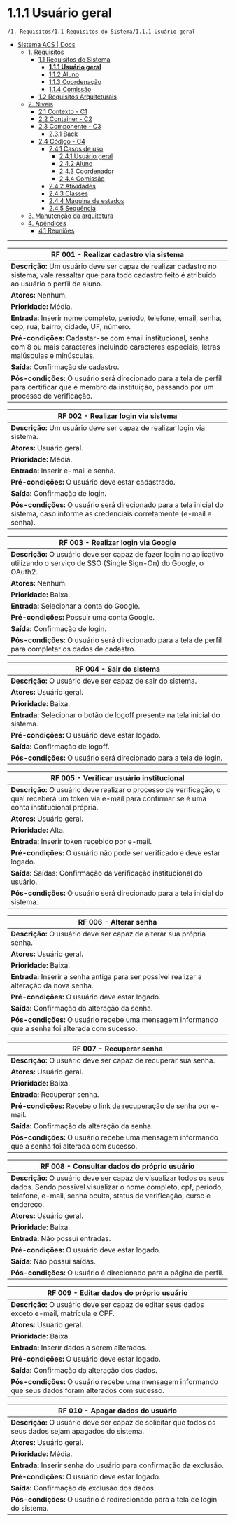 # 1.1.1 Usuário geral

`/1. Requisitos/1.1 Requisitos do Sistema/1.1.1 Usuário geral`

* [Sistema ACS | Docs](../../../README.md)
  * [1. Requisitos](../../../1.%20Requisitos/README.md)
    * [1.1 Requisitos do Sistema](../../../1.%20Requisitos/1.1%20Requisitos%20do%20Sistema/README.md)
      * [**1.1.1 Usuário geral**](../../../1.%20Requisitos/1.1%20Requisitos%20do%20Sistema/1.1.1%20Usu%C3%A1rio%20geral/README.md)
      * [1.1.2 Aluno](../../../1.%20Requisitos/1.1%20Requisitos%20do%20Sistema/1.1.2%20Aluno/README.md)
      * [1.1.3 Coordenação](../../../1.%20Requisitos/1.1%20Requisitos%20do%20Sistema/1.1.3%20Coordena%C3%A7%C3%A3o/README.md)
      * [1.1.4 Comissão](../../../1.%20Requisitos/1.1%20Requisitos%20do%20Sistema/1.1.4%20Comiss%C3%A3o/README.md)
    * [1.2 Requisitos Arquiteturais](../../../1.%20Requisitos/1.2%20Requisitos%20Arquiteturais/README.md)
  * [2. Níveis](../../../2.%20N%C3%ADveis/README.md)
    * [2.1 Contexto - C1](../../../2.%20N%C3%ADveis/2.1%20Contexto%20-%20C1/README.md)
    * [2.2 Container - C2](../../../2.%20N%C3%ADveis/2.2%20Container%20-%20C2/README.md)
    * [2.3 Componente - C3](../../../2.%20N%C3%ADveis/2.3%20Componente%20-%20C3/README.md)
      * [2.3.1 Back](../../../2.%20N%C3%ADveis/2.3%20Componente%20-%20C3/2.3.1%20Back/README.md)
    * [2.4 Código - C4](../../../2.%20N%C3%ADveis/2.4%20C%C3%B3digo%20-%20C4/README.md)
      * [2.4.1 Casos de uso](../../../2.%20N%C3%ADveis/2.4%20C%C3%B3digo%20-%20C4/2.4.1%20Casos%20de%20uso/README.md)
        * [2.4.1 Usuário geral](../../../2.%20N%C3%ADveis/2.4%20C%C3%B3digo%20-%20C4/2.4.1%20Casos%20de%20uso/2.4.1%20Usu%C3%A1rio%20geral/README.md)
        * [2.4.2 Aluno](../../../2.%20N%C3%ADveis/2.4%20C%C3%B3digo%20-%20C4/2.4.1%20Casos%20de%20uso/2.4.2%20Aluno/README.md)
        * [2.4.3 Coordenador](../../../2.%20N%C3%ADveis/2.4%20C%C3%B3digo%20-%20C4/2.4.1%20Casos%20de%20uso/2.4.3%20Coordenador/README.md)
        * [2.4.4 Comissão](../../../2.%20N%C3%ADveis/2.4%20C%C3%B3digo%20-%20C4/2.4.1%20Casos%20de%20uso/2.4.4%20Comiss%C3%A3o/README.md)
      * [2.4.2 Atividades](../../../2.%20N%C3%ADveis/2.4%20C%C3%B3digo%20-%20C4/2.4.2%20Atividades/README.md)
      * [2.4.3 Classes](../../../2.%20N%C3%ADveis/2.4%20C%C3%B3digo%20-%20C4/2.4.3%20Classes/README.md)
      * [2.4.4 Máquina de estados](../../../2.%20N%C3%ADveis/2.4%20C%C3%B3digo%20-%20C4/2.4.4%20M%C3%A1quina%20de%20estados/README.md)
      * [2.4.5 Sequência](../../../2.%20N%C3%ADveis/2.4%20C%C3%B3digo%20-%20C4/2.4.5%20Sequ%C3%AAncia/README.md)
  * [3. Manutenção da arquitetura](../../../3.%20Manuten%C3%A7%C3%A3o%20da%20arquitetura/README.md)
  * [4. Apêndices](../../../4.%20Ap%C3%AAndices/README.md)
    * [4.1 Reuniões](../../../4.%20Ap%C3%AAndices/4.1%20Reuni%C3%B5es/README.md)

---

| RF 001 - Realizar cadastro via sistema                                                                                                                            |
| ----------------------------------------------------------------------------------------------------------------------------------------------------------------- |
| **Descrição:**   Um usuário deve ser capaz de realizar cadastro no sistema, vale ressaltar que para todo cadastro feito é atribuído ao usuário o perfil de aluno. |
| **Atores:**   Nenhum.                                                                                                                                             |
| **Prioridade:**   Média.                                                                                                                                          |
| **Entrada:**  Inserir nome completo, período, telefone, email, senha, cep, rua, bairro, cidade, UF, número.                                                       |
| **Pré-condições:** Cadastar-se com email institucional, senha com 8 ou mais caracteres incluindo caracteres especiais, letras maiúsculas e minúsculas.            |
| **Saída:** Confirmação de cadastro.                                                                                                                               |
| **Pós-condições:** O usuário será direcionado para a tela de perfil para certificar que é membro da instituição, passando por um processo de verificação.         |

| RF 002 - Realizar login via sistema                                                                                                      |
| ---------------------------------------------------------------------------------------------------------------------------------------- |
| **Descrição:** Um usuário deve ser capaz de realizar login via sistema.                                                                  |
| **Atores:** Usuário geral.                                                                                                               |
| **Prioridade:** Média.                                                                                                                   |
| **Entrada:** Inserir e-mail e senha.                                                                                                     |
| **Pré-condições:** O usuário deve estar cadastrado.                                                                                      |
| **Saída:** Confirmação de login.                                                                                                         |
| **Pós-condições:** O usuário será direcionado para a tela inicial do sistema, caso informe as credenciais corretamente (e-mail e senha). |

| RF 003 - Realizar login via Google                                                                                                     |
| -------------------------------------------------------------------------------------------------------------------------------------- |
| **Descrição:** O usuário deve ser capaz de fazer login no aplicativo utilizando o serviço de SSO (Single Sign-On) do Google, o OAuth2. |
| **Atores:** Nenhum.                                                                                                                    |
| **Prioridade:** Baixa.                                                                                                                 |
| **Entrada:** Selecionar a conta do Google.                                                                                             |
| **Pré-condições:** Possuir uma conta Google.                                                                                           |
| **Saída:** Confirmação de login.                                                                                                       |
| **Pós-condições:** O usuário será direcionado para a tela de perfil para completar os dados de cadastro.                               |

| RF 004 - Sair do sistema                                                       |
| ------------------------------------------------------------------------------ |
| **Descrição:** O usuário deve ser capaz de sair do sistema.                    |
| **Atores:** Usuário geral.                                                     |
| **Prioridade:** Baixa.                                                         |
| **Entrada:** Selecionar o botão de logoff presente na tela inicial do sistema. |
| **Pré-condições:** O usuário deve estar logado.                                |
| **Saída:** Confirmação de logoff.                                              |
| **Pós-condições:** O usuário será direcionado para a tela de login.            |

| RF 005 - Verificar usuário institucional                                                                                                                   |
| ---------------------------------------------------------------------------------------------------------------------------------------------------------- |
| **Descrição:** O usuário deve realizar o processo de verificação, o qual receberá um token via e-mail para confirmar se é uma conta institucional própria. |
| **Atores:** Usuário geral.                                                                                                                                 |
| **Prioridade:** Alta.                                                                                                                                      |
| **Entrada:** Inserir token recebido por e-mail.                                                                                                            |
| **Pré-condições:** O usuário não pode ser verificado e deve estar logado.                                                                                  |
| **Saída:** Saídas: Confirmação da verificação institucional do usuário.                                                                                    |
| **Pós-condições:** O usuário será direcionado para a tela inicial do sistema.                                                                              |

| RF 006 - Alterar senha                                                                            |
| ------------------------------------------------------------------------------------------------- |
| **Descrição:** O usuário deve ser capaz de alterar sua própria senha.                             |
| **Atores:** Usuário geral.                                                                        |
| **Prioridade:** Baixa.                                                                            |
| **Entrada:** Inserir a senha antiga para ser possível realizar a alteração da nova senha.         |
| **Pré-condições:** O usuário deve estar logado.                                                   |
| **Saída:** Confirmação da alteração da senha.                                                     |
| **Pós-condições:** O usuário recebe uma mensagem informando que a senha foi alterada com sucesso. |

| RF 007 - Recuperar senha                                                                          |
| ------------------------------------------------------------------------------------------------- |
| **Descrição:** O usuário deve ser capaz de recuperar sua senha.                                   |
| **Atores:** Usuário geral.                                                                        |
| **Prioridade:** Baixa.                                                                            |
| **Entrada:** Recuperar senha.                                                                     |
| **Pré-condições:** Recebe o link de recuperação de senha por e-mail.                              |
| **Saída:** Confirmação da alteração da senha.                                                     |
| **Pós-condições:** O usuário recebe uma mensagem informando que a senha foi alterada com sucesso. |

| RF 008 - Consultar dados do próprio usuário                                                                                                                                                                  |
| ------------------------------------------------------------------------------------------------------------------------------------------------------------------------------------------------------------ |
| **Descrição:** O usuário deve ser capaz de visualizar todos os seus dados. Sendo possível visualizar o nome completo, cpf, período, telefone, e-mail, senha oculta, status de verificação, curso e endereço. |
| **Atores:** Usuário geral.                                                                                                                                                                                   |
| **Prioridade:** Baixa.                                                                                                                                                                                       |
| **Entrada:** Não possui entradas.                                                                                                                                                                            |
| **Pré-condições:** O usuário deve estar logado.                                                                                                                                                              |
| **Saída:** Não possui saídas.                                                                                                                                                                                |
| **Pós-condições:** O usuário é direcionado para a página de perfil.                                                                                                                                          |

| RF 009 - Editar dados do próprio usuário                                                                |
| ------------------------------------------------------------------------------------------------------- |
| **Descrição:** O usuário deve ser capaz de editar seus dados exceto e-mail, matrícula e CPF.            |
| **Atores:** Usuário geral.                                                                              |
| **Prioridade:** Baixa.                                                                                  |
| **Entrada:** Inserir dados a serem alterados.                                                           |
| **Pré-condições:** O usuário deve estar logado.                                                         |
| **Saída:** Confirmação da alteração dos dados.                                                          |
| **Pós-condições:** O usuário recebe uma mensagem informando que seus dados foram alterados com sucesso. |

| RF 010 - Apagar dados do usuário                                                                        |
| ------------------------------------------------------------------------------------------------------- |
| **Descrição:** O usuário deve ser capaz de solicitar que todos os seus dados sejam apagados do sistema. |
| **Atores:** Usuário geral.                                                                              |
| **Prioridade:** Média.                                                                                  |
| **Entrada:** Inserir senha do usuário para confirmação da exclusão.                                     |
| **Pré-condições:** O usuário deve estar logado.                                                         |
| **Saída:** Confirmação da exclusão dos dados.                                                           |
| **Pós-condições:** O usuário é redirecionado para a tela de login do sistema.                           |                             |
